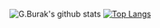 ![G.Burak's github stats](https://github-readme-stats.vercel.app/api?username=webyonet&show_icons=true&theme=tokyonight)
[![Top Langs](https://github-readme-stats.vercel.app/api/top-langs/?username=webyonet&layout=compact&theme=tokyonight)](https://github.com/sseffa)
